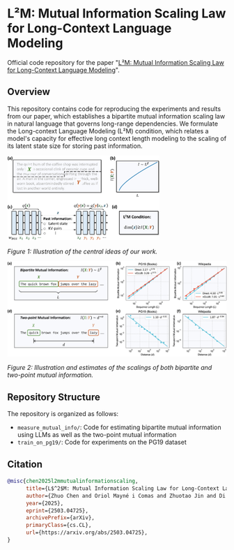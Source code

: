# L²M: Mutual Information Scaling Law for Long-Context Language Modeling

Official code repository for the paper "[L²M: Mutual Information Scaling Law for Long-Context Language Modeling](https://arxiv.org/abs/2503.04725)".

## Overview

This repository contains code for reproducing the experiments and results from our paper, which establishes a bipartite mutual information scaling law in natural language that governs long-range dependencies. We formulate the Long-context Language Modeling (L²M) condition, which relates a model's capacity for effective long context length modeling to the scaling of its latent state size for storing past information.

<img src="figures/figure1.jpg" width="350px" alt="Overall Illustration">

*Figure 1: Illustration of the central ideas of our work.*

<img src="figures/real_data_measurement.jpg" width="600px" alt="Mutual Information Scaling">

*Figure 2: Illustration and estimates of the scalings of both bipartite and two-point mutual information.*

## Repository Structure

The repository is organized as follows:

- `measure_mutual_info/`: Code for estimating bipartite mutual information using LLMs as well as the two-point mutual information
- `train_on_pg19/`: Code for experiments on the PG19 dataset

## Citation

```bibtex
@misc{chen2025l2mmutualinformationscaling,
      title={L$^2$M: Mutual Information Scaling Law for Long-Context Language Modeling}, 
      author={Zhuo Chen and Oriol Mayné i Comas and Zhuotao Jin and Di Luo and Marin Soljačić},
      year={2025},
      eprint={2503.04725},
      archivePrefix={arXiv},
      primaryClass={cs.CL},
      url={https://arxiv.org/abs/2503.04725}, 
}
